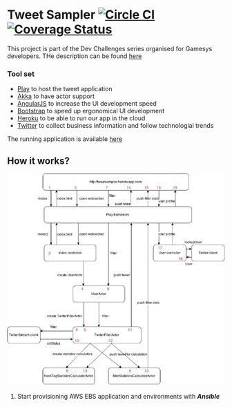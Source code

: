 # Tweet Sampler [![Circle CI](https://circleci.com/gh/lachatak/tweetsampler/tree/master.svg?style=svg)](https://circleci.com/gh/lachatak/tweetsampler/tree/master) [![Coverage Status](https://coveralls.io/repos/lachatak/tweetsampler/badge.svg?branch=master)](https://coveralls.io/r/lachatak/tweetsampler?branch=master)

This project is part of the Dev Challenges series organised for Gamesys developers.
THe description can be found [here](CHALLENGE.md)

### Tool set ###
- [Play](https://www.playframework.com/) to host the tweet application
- [Akka](http://akka.io/) to have actor support
- [AngularJS](https://angularjs.org/) to increase the UI development speed
- [Bootstrap](http://getbootstrap.com/) to speed up ergonomical UI development
- [Heroku](https://www.heroku.com/) to be able to run our app in the cloud
- [Twitter](https://twitter.com/lachata_k) to collect business information and follow technologial trends

The running application is available [here](http://tweetsampler.herokuapp.com/)

## How it works? ##

![Alt text](pics/TweetSampler_flow.jpg?raw=true "Flow")

1. Start provisioning AWS EBS application and environments with ***Ansible***

